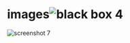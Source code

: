 # images![black box 4](https://user-images.githubusercontent.com/47131221/52915110-1c522580-32f6-11e9-9d57-f8d9f8b52e9c.png)
![screenshot 7](https://user-images.githubusercontent.com/47131221/52956931-89c58b00-33b6-11e9-84ca-9315051592f8.png)
